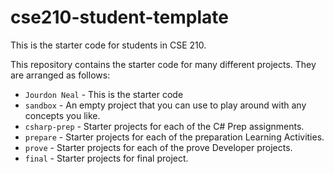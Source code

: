 # cse210-student-template
This is the starter code for students in CSE 210.

This repository contains the starter code for many different projects. They are arranged as follows:
* `Jourdon Neal` - This is the starter code
* `sandbox` - An empty project that you can use to play around with any concepts you like.
* `csharp-prep` - Starter projects for each of the C# Prep assignments.
* `prepare` - Starter projects for each of the preparation Learning Activities.
* `prove` - Starter projects for each of the prove Developer projects.
* `final` - Starter projects for final project.
